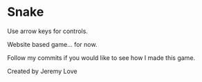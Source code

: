 # Snake

Use arrow keys for controls.

Website based game... for now.

Follow my commits if you would like to see how I made this game.

Created by Jeremy Love